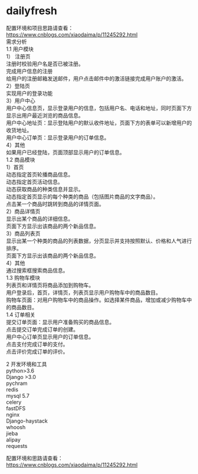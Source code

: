 # dailyfresh
配置环境和项目思路请查看：https://www.cnblogs.com/xiaodaima/p/11245292.html  
需求分析  
1.1  用户模块  
1） 注册页  
	注册时校验用户名是否已被注册。  
	完成用户信息的注册  
	给用户的注册邮箱发送邮件，用户点击邮件中的激活链接完成用户账户的激活。  
2）登陆页  
	实现用户的登录功能  
3）用户中心  
	用户中心信息页，显示登录用户的信息，包括用户名、电话和地址，同时页面下方显示出用户最近浏览的商品信息。  
	用户中心地址页：显示登陆用户的默认收件地址，页面下方的表单可以新增用户的收货地址。  
	用户中心订单页：显示登录用户的订单信息。  
4）其他  
	如果用户已经登陆，页面顶部显示用户的订单信息。  
1.2  商品模块  
1）首页  
	动态指定首页轮播商品信息。  
	动态指定首页活动信息。  
	动态获取商品的种类信息并显示。  
	动态指定首页显示的每个种类的商品（包括图片商品的文字商品）。  
	点击某一个商品时跳转到商品的详情页面。  
2）商品详情页  
	显示出某个商品的详细信息。  
	页面下方显示出该商品的两个新品信息。  
3）商品列表页  
	显示出某一个种类的商品的列表数据，分页显示并支持按照默认、价格和人气进行排序。  
	页面下方显示出该商品的两个新品信息。  
4）其他  
	通过搜索框搜索商品信息。  
1.3  购物车模块  
	列表页和详情页将商品添加到购物车。  
	用户登录后，首页，详情页，列表页显示用户购物车中的商品数目。  
	购物车页面：对用户购物车中的商品操作。如选择某件商品，增加或减少购物车中的商品数目。  
1.4  订单相关  
	提交订单页面：显示用户准备购买的商品信息。  
	点击提交订单完成订单的创建。  
	用户中心订单页显示用户的订单信息。  
	点击支付完成订单的支付。  
	点击评价完成订单的评价。  
  
2 开发环境和工具  
python>3.6  
Django >3.0   
pychram  
redis  
mysql 5.7  
celery  
fastDFS  
nginx  
Django-haystack  
whoosh  
jieba  
alipay  
requests  
  
配置环境和思路请查看：https://www.cnblogs.com/xiaodaima/p/11245292.html  
